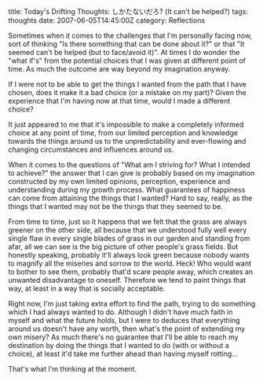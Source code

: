 title: Today's Drifting Thoughts: しかたないだろ? (It can't be helped?)
tags: thoughts
date: 2007-06-05T14:45:00Z
category: Reflections

Sometimes when it comes to the challenges that I'm personally facing now, sort of thinking "Is there something that can be done about it?" or that "It seemed can't be helped (but to face/avoid it)". At times I do wonder the "what if's" from the potential choices that I was given at different point of time. As much the outcome are way beyond my imagination anyway.

If I were not to be able to get the things I wanted from the path that I have chosen, does it make it a bad choice (or a mistake on my part)? Given the experience that I'm having now at that time, would I made a different choice?

It just appeared to me that it's impossible to make a completely informed choice at any point of time, from our limited perception and knowledge towards the things around us to the unpredictability and ever-flowing and changing circumstances and influences around us.

When it comes to the questions of "What am I striving for? What I intended to achieve?" the answer that I can give is probably based on my imagination constructed by my own limited opinions, perception, experience and understanding during my growth process. What guarantees of happiness can come from attaining the things that I wanted? Hard to say, really, as the things that I wanted may not be the things that they seemed to be.

From time to time, just so it happens that we felt that the grass are always greener on the other side, all because that we understood fully well every single flaw in every single blades of grass in our garden and standing from afar, all we can see is the big picture of other people's grass fields. But honestly speaking, probably it'll always look green because nobody wants to magnify all the miseries and sorrow to the world. Heck! Who would want to bother to see them, probably that'd scare people away, which creates an unwanted disadvantage to oneself. Therefore we tend to paint things that way, at least in a way that is socially acceptable.

Right now, I'm just taking extra effort to find the path, trying to do something which I had always wanted to do. Although I didn't have much faith in myself and what the future holds, but I were to deduces that everything around us doesn't have any worth, then what's the point of extending my own misery? As much there's no guarantee that I'll be able to reach my destination by doing the things that I wanted to do (with or without a choice), at least it'd take me further ahead than having myself rotting…

That's what I'm thinking at the moment.
